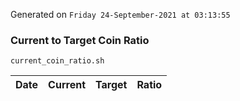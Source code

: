 Generated on `Friday 24-September-2021 at 03:13:55`

### Current to Target Coin Ratio
`current_coin_ratio.sh`

Date|Current|Target|Ratio
---|---|---|---
